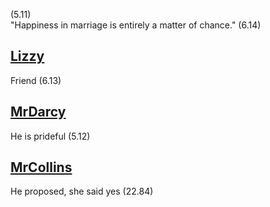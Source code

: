 (5.11)  
"Happiness in marriage is entirely a matter of chance." (6.14)

[Lizzy](Lizzy.md)
-----------------

Friend (6.13)

[MrDarcy](MrDarcy.md)
---------------------

He is prideful (5.12)

[MrCollins](MrCollins.md)
-------------------------

He proposed, she said yes (22.84)
